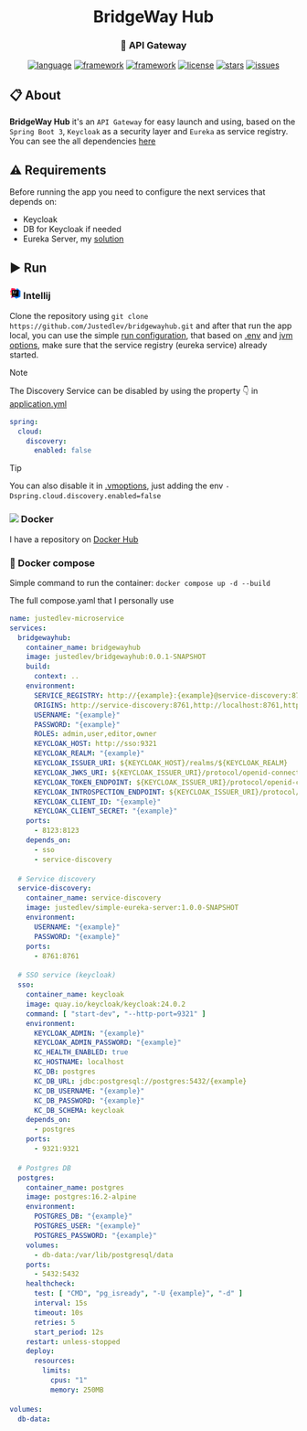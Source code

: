 <div id="header" align="center">
    <h1>BridgeWay Hub</h1>
    <h3>🧱 API Gateway</h3>
</div>

<div id="badges" align="center">

[![language](https://img.shields.io/badge/Java%2017-e6892e)](https://github.com/Justedlev/bridgewayhub)
[![framework](https://img.shields.io/badge/Spring%20Framework%206-6cb52d)](https://github.com/Justedlev/bridgewayhub)
[![framework](https://img.shields.io/badge/Spring%20Boot%203-6cb52d)](https://github.com/Justedlev/bridgewayhub)
[![license](https://img.shields.io/github/license/Justedlev/bridgewayhub)](https://github.com/Justedlev/bridgewayhub)
[![stars](https://img.shields.io/github/stars/Justedlev/bridgewayhub)](https://github.com/Justedlev/bridgewayhub/star)
[![issues](https://img.shields.io/github/issues/Justedlev/bridgewayhub)](https://github.com/Justedlev/bridgewayhub/issues)

</div>

## 📋 About

__BridgeWay Hub__ it's an `API Gateway` for easy launch and using, based on the `Spring Boot 3`,
`Keycloak` as a security layer and `Eureka` as service registry.
You can see the all dependencies [here](../pom.xml)

## ⚠️ Requirements

Before running the app you need to configure the next services that depends on:

- Keycloak
- DB for Keycloak if needed
- Eureka Server, my [solution](https://github.com/Justedlev/simple-eureka-server)

## ▶️ Run

### <img src="https://raw.githubusercontent.com/devicons/devicon/master/icons/intellij/intellij-original.svg" width="20"/> Intellij

Clone the repository using `git clone https://github.com/Justedlev/bridgewayhub.git` and after that run the app local,
you can use the simple [run configuration](.run%2FDefault.run.xml), that based on [.env](../.env)
and [jvm options](../.vmoptions), make sure that the service registry (eureka service) already started.

> [!NOTE]
> The Discovery Service can be disabled by using the property 👇 in [application.yml](..%2Fsrc%2Fmain%2Fresources%2Fapplication.yml)
> ```yml 
> spring:
>   cloud:
>     discovery:
>       enabled: false
> ```

> [!TIP]
> You can also disable it in [.vmoptions](..%2F.vmoptions), just adding the env `-Dspring.cloud.discovery.enabled=false`

### <img src="https://raw.githubusercontent.com/rahuldkjain/github-profile-readme-generator/refs/heads/master/src/images/icons/Devops/docker.svg" width="20"/> Docker

I have a repository on [Docker Hub](https://hub.docker.com/repository/docker/justedlev/bridgewayhub/general)

### 📝 Docker compose

Simple command to run the container: `docker compose up -d --build`

The full compose.yaml that I personally use

```yaml
name: justedlev-microservice
services:
  bridgewayhub:
    container_name: bridgewayhub
    image: justedlev/bridgewayhub:0.0.1-SNAPSHOT
    build:
      context: ..
    environment:
      SERVICE_REGISTRY: http://{example}:{example}@service-discovery:8761/eureka
      ORIGINS: http://service-discovery:8761,http://localhost:8761,http://localhost:3000
      USERNAME: "{example}"
      PASSWORD: "{example}"
      ROLES: admin,user,editor,owner
      KEYCLOAK_HOST: http://sso:9321
      KEYCLOAK_REALM: "{example}"
      KEYCLOAK_ISSUER_URI: ${KEYCLOAK_HOST}/realms/${KEYCLOAK_REALM}
      KEYCLOAK_JWKS_URI: ${KEYCLOAK_ISSUER_URI}/protocol/openid-connect/certs
      KEYCLOAK_TOKEN_ENDPOINT: ${KEYCLOAK_ISSUER_URI}/protocol/openid-connect/token
      KEYCLOAK_INTROSPECTION_ENDPOINT: ${KEYCLOAK_ISSUER_URI}/protocol/openid-connect/token/introspect
      KEYCLOAK_CLIENT_ID: "{example}"
      KEYCLOAK_CLIENT_SECRET: "{example}"
    ports:
      - 8123:8123
    depends_on:
      - sso
      - service-discovery

  # Service discovery
  service-discovery:
    container_name: service-discovery
    image: justedlev/simple-eureka-server:1.0.0-SNAPSHOT
    environment:
      USERNAME: "{example}"
      PASSWORD: "{example}"
    ports:
      - 8761:8761

  # SSO service (keycloak)
  sso:
    container_name: keycloak
    image: quay.io/keycloak/keycloak:24.0.2
    command: [ "start-dev", "--http-port=9321" ]
    environment:
      KEYCLOAK_ADMIN: "{example}"
      KEYCLOAK_ADMIN_PASSWORD: "{example}"
      KC_HEALTH_ENABLED: true
      KC_HOSTNAME: localhost
      KC_DB: postgres
      KC_DB_URL: jdbc:postgresql://postgres:5432/{example}
      KC_DB_USERNAME: "{example}"
      KC_DB_PASSWORD: "{example}"
      KC_DB_SCHEMA: keycloak
    depends_on:
      - postgres
    ports:
      - 9321:9321

  # Postgres DB
  postgres:
    container_name: postgres
    image: postgres:16.2-alpine
    environment:
      POSTGRES_DB: "{example}"
      POSTGRES_USER: "{example}"
      POSTGRES_PASSWORD: "{example}"
    volumes:
      - db-data:/var/lib/postgresql/data
    ports:
      - 5432:5432
    healthcheck:
      test: [ "CMD", "pg_isready", "-U {example}", "-d" ]
      interval: 15s
      timeout: 10s
      retries: 5
      start_period: 12s
    restart: unless-stopped
    deploy:
      resources:
        limits:
          cpus: "1"
          memory: 250MB

volumes:
  db-data:
```
